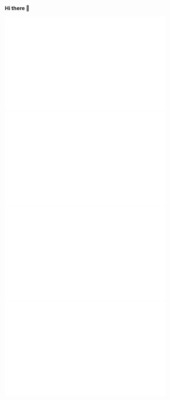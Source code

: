 ### Hi there 👋

<img src="https://raw.githubusercontent.com/Aleks4920/GitStats/master/generated/languages.svg?token=GHSAT0AAAAAABYRIZTTBI57WLRUBJKAYTYYYZD2GWA#gh-dark-mode-only" />
<img src="https://raw.githubusercontent.com/Aleks4920/GitStats/master/generated/overview.svg?token=GHSAT0AAAAAABYRIZTSRIMEA4J6Q4JYOZF2YZD2IVA#gh-dark-mode-only" />
<img src="https://raw.githubusercontent.com/Aleks4920/GitStats/master/generated/languages.svg?token=GHSAT0AAAAAABYRIZTTBI57WLRUBJKAYTYYYZD2GWA#gh-light-mode-only" />
<img src="https://raw.githubusercontent.com/Aleks4920/GitStats/master/generated/overview.svg?token=GHSAT0AAAAAABYRIZTSRIMEA4J6Q4JYOZF2YZD2IVA#gh-light-mode-only" />
<!--
**Aleks4920/Aleks4920** is a ✨ _special_ ✨ repository because its `README.md` (this file) appears on your GitHub profile.
Here are some ideas to get you started:

- 🔭 I’m currently working on ...
- 🌱 I’m currently learning ...
- 👯 I’m looking to collaborate on ...
- 🤔 I’m looking for help with ...
- 💬 Ask me about ...
- 📫 How to reach me: ...
- 😄 Pronouns: ...
- ⚡ Fun fact: ...
-->
